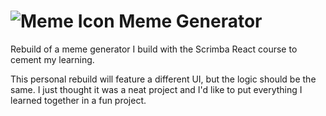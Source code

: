 # ![Meme Icon](frontend/public/favicon.ico) Meme Generator

Rebuild of a meme generator I build with the Scrimba React course to cement my learning.

This personal rebuild will feature a different UI, but the logic should be the same. I just thought it was a neat project and I'd like to put everything I learned together in a fun project.